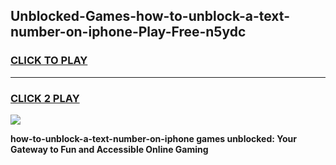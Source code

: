 
## Unblocked-Games-how-to-unblock-a-text-number-on-iphone-Play-Free-n5ydc
<h3>
<a href="https://premium76.site?title=how-to-unblock-a-text-number-on-iphone&ref=18A1">CLICK TO PLAY</a></h3>
<hr>

<h3>
<a href="https://premium76.site?title=how-to-unblock-a-text-number-on-iphone&ref=18A1">CLICK 2 PLAY</a>
  
</h3>

<a href="https://premium76.site?title=how-to-unblock-a-text-number-on-iphone&ref=18A1"><img src="https://clearcache.store/games.png"></a>


**how-to-unblock-a-text-number-on-iphone games unblocked: Your Gateway to Fun and Accessible Online Gaming**
